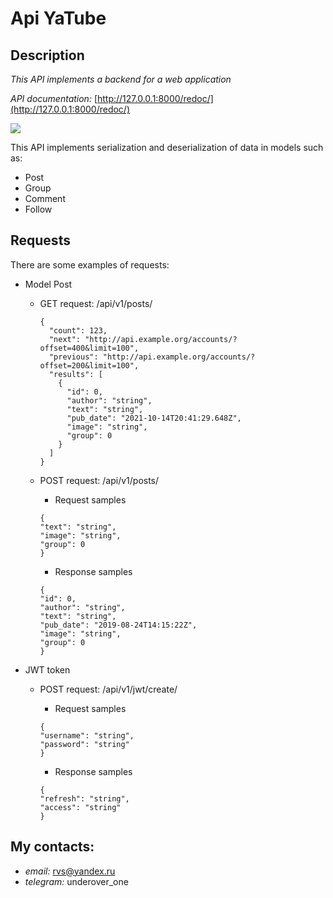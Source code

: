 # Api YaTube

## Description
*This API implements a backend for a web application*

*API documentation:* [http://127.0.0.1:8000/redoc/](http://127.0.0.1:8000/redoc/)

![](https://www.ibexa.co/var/site/storage/images/_aliases/ibexa_content_full/3/4/1/0/300143-1-eng-GB/d4255a27c1fa-AdobeStock_261705271_What-is-an-API.jpeg)

This API implements serialization and deserialization of data in models such as:
- Post
- Group
- Comment
- Follow

## Requests
There are some examples of requests:
  -  Model Post

      - GET request: /api/v1/posts/
          ```
          {
            "count": 123,
            "next": "http://api.example.org/accounts/?offset=400&limit=100",
            "previous": "http://api.example.org/accounts/?offset=200&limit=100",
            "results": [
              {
                "id": 0,
                "author": "string",
                "text": "string",
                "pub_date": "2021-10-14T20:41:29.648Z",
                "image": "string",
                "group": 0
              }
            ]
          }
          ```
      - POST request: /api/v1/posts/

        - Request samples
        ```
        {
        "text": "string",
        "image": "string",
        "group": 0
        }
        ```
        - Response samples
        ```
        {
        "id": 0,
        "author": "string",
        "text": "string",
        "pub_date": "2019-08-24T14:15:22Z",
        "image": "string",
        "group": 0
        }
        ```
       
  -  JWT token

      - POST request: /api/v1/jwt/create/

        - Request samples
        ```
        {
        "username": "string",
        "password": "string"
        }
        ```
        - Response samples
        ```
        {
        "refresh": "string",
        "access": "string"
        }
        ```

## My contacts:

- *email:* rvs@yandex.ru
- *telegram:* underover_one
